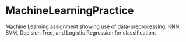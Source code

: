 # MachineLearningPractice
Machine Learning assignment showing use of data-preprocessing, 
KNN, SVM, Decision Tree, and Logistic Regression for classification.

